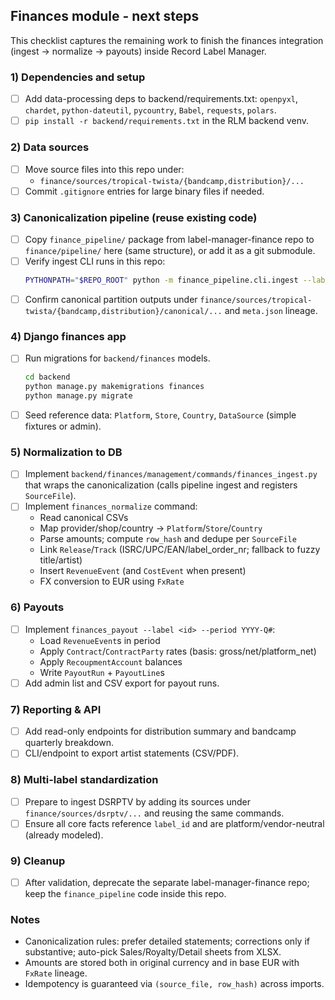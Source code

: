 ## Finances module - next steps

This checklist captures the remaining work to finish the finances integration (ingest → normalize → payouts) inside Record Label Manager.

### 1) Dependencies and setup
- [ ] Add data-processing deps to backend/requirements.txt: `openpyxl`, `chardet`, `python-dateutil`, `pycountry`, `Babel`, `requests`, `polars`.
- [ ] `pip install -r backend/requirements.txt` in the RLM backend venv.

### 2) Data sources
- [ ] Move source files into this repo under:
  - `finance/sources/tropical-twista/{bandcamp,distribution}/...`
- [ ] Commit `.gitignore` entries for large binary files if needed.

### 3) Canonicalization pipeline (reuse existing code)
- [ ] Copy `finance_pipeline/` package from label-manager-finance repo to `finance/pipeline/` here (same structure), or add it as a git submodule.
- [ ] Verify ingest CLI runs in this repo:
  ```bash
  PYTHONPATH="$REPO_ROOT" python -m finance_pipeline.cli.ingest --label tropical-twista --path finance/sources/tropical-twista
  ```
- [ ] Confirm canonical partition outputs under `finance/sources/tropical-twista/{bandcamp,distribution}/canonical/...` and `meta.json` lineage.

### 4) Django finances app
- [ ] Run migrations for `backend/finances` models.
  ```bash
  cd backend
  python manage.py makemigrations finances
  python manage.py migrate
  ```
- [ ] Seed reference data: `Platform`, `Store`, `Country`, `DataSource` (simple fixtures or admin).

### 5) Normalization to DB
- [ ] Implement `backend/finances/management/commands/finances_ingest.py` that wraps the canonicalization (calls pipeline ingest and registers `SourceFile`).
- [ ] Implement `finances_normalize` command:
  - Read canonical CSVs
  - Map provider/shop/country → `Platform`/`Store`/`Country`
  - Parse amounts; compute `row_hash` and dedupe per `SourceFile`
  - Link `Release`/`Track` (ISRC/UPC/EAN/label_order_nr; fallback to fuzzy title/artist)
  - Insert `RevenueEvent` (and `CostEvent` when present)
  - FX conversion to EUR using `FxRate`

### 6) Payouts
- [ ] Implement `finances_payout --label <id> --period YYYY-Q#`:
  - Load `RevenueEvent`s in period
  - Apply `Contract`/`ContractParty` rates (basis: gross/net/platform_net)
  - Apply `RecoupmentAccount` balances
  - Write `PayoutRun` + `PayoutLine`s
- [ ] Add admin list and CSV export for payout runs.

### 7) Reporting & API
- [ ] Add read-only endpoints for distribution summary and bandcamp quarterly breakdown.
- [ ] CLI/endpoint to export artist statements (CSV/PDF).

### 8) Multi-label standardization
- [ ] Prepare to ingest DSRPTV by adding its sources under `finance/sources/dsrptv/...` and reusing the same commands.
- [ ] Ensure all core facts reference `label_id` and are platform/vendor-neutral (already modeled).

### 9) Cleanup
- [ ] After validation, deprecate the separate label-manager-finance repo; keep the `finance_pipeline` code inside this repo.

### Notes
- Canonicalization rules: prefer detailed statements; corrections only if substantive; auto-pick Sales/Royalty/Detail sheets from XLSX.
- Amounts are stored both in original currency and in base EUR with `FxRate` lineage.
- Idempotency is guaranteed via `(source_file, row_hash)` across imports.


